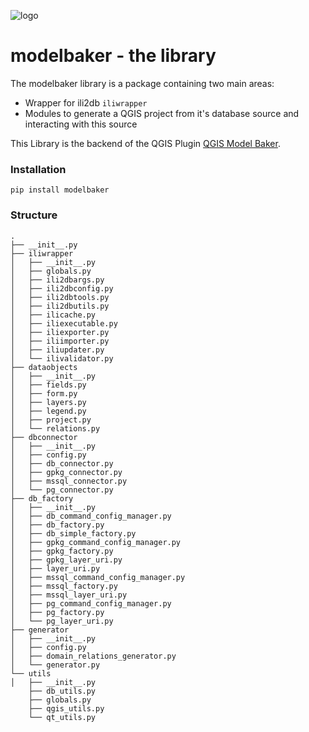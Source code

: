![logo](assets/Long-Logo_Green_Modelbaker_RGB.png)
# modelbaker - the library

The modelbaker library is a package containing two main areas:
- Wrapper for ili2db `iliwrapper`
- Modules to generate a QGIS project from it's database source and interacting with this source

This Library is the backend of the QGIS Plugin [QGIS Model Baker](https://github.com/opengisch/QgisModelBaker).
### Installation

```
pip install modelbaker
```
### Structure

```
.
├── __init__.py
├── iliwrapper
│   ├── __init__.py
│   ├── globals.py
│   ├── ili2dbargs.py
│   ├── ili2dbconfig.py
│   ├── ili2dbtools.py
│   ├── ili2dbutils.py
│   ├── ilicache.py
│   ├── iliexecutable.py
│   ├── iliexporter.py
│   ├── iliimporter.py
│   ├── iliupdater.py
│   └── ilivalidator.py
├── dataobjects
│   ├── __init__.py
│   ├── fields.py
│   ├── form.py
│   ├── layers.py
│   ├── legend.py
│   ├── project.py
│   └── relations.py
├── dbconnector
│   ├── __init__.py
│   ├── config.py
│   ├── db_connector.py
│   ├── gpkg_connector.py
│   ├── mssql_connector.py
│   └── pg_connector.py
├── db_factory
│   ├── __init__.py
│   ├── db_command_config_manager.py
│   ├── db_factory.py
│   ├── db_simple_factory.py
│   ├── gpkg_command_config_manager.py
│   ├── gpkg_factory.py
│   ├── gpkg_layer_uri.py
│   ├── layer_uri.py
│   ├── mssql_command_config_manager.py
│   ├── mssql_factory.py
│   ├── mssql_layer_uri.py
│   ├── pg_command_config_manager.py
│   ├── pg_factory.py
│   └── pg_layer_uri.py
├── generator
│   ├── __init__.py
│   ├── config.py
│   ├── domain_relations_generator.py
│   └── generator.py
└── utils
│   ├── __init__.py
    ├── db_utils.py
    ├── globals.py
    ├── qgis_utils.py
    └── qt_utils.py
```
